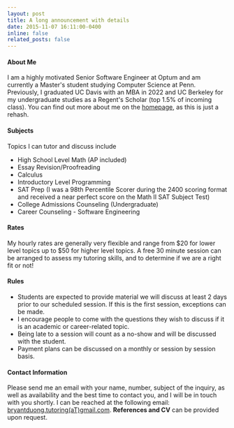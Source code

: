 ```yaml
---
layout: post
title: A long announcement with details
date: 2015-11-07 16:11:00-0400
inline: false
related_posts: false
---
```


#### About Me

I am a highly motivated Senior Software Engineer at Optum and am currently a Master's student studying Computer Science at Penn. Previously, I graduated UC Davis with an MBA in 2022 and UC Berkeley for my undergraduate studies as a Regent's Scholar (top 1.5% of incoming class). You can find out more about me on the [homepage](https://bryantduong.github.io/), as this is just a rehash.

#### Subjects

Topics I can tutor and discuss include

* High School Level Math (AP included)
* Essay Revision/Proofreading
* Calculus
* Introductory Level Programming
* SAT Prep (I was a 98th Percentile Scorer during the 2400 scoring format and received a near perfect score on the Math II SAT Subject Test)
* College Admissions Counseling (Undergraduate)
* Career Counseling - Software Engineering

#### Rates

My hourly rates are generally very flexible and range from $20 for lower level topics up to $50 for higher level topics. A free 30 minute session can be arranged to assess my tutoring skills, and to determine if we are a right fit or not!

#### Rules
* Students are expected to provide material we will discuss at least 2 days prior to our scheduled session. If this is the first session, exceptions can be made.
* I encourage people to come with the questions they wish to discuss if it is an academic or career-related topic.
* Being late to a session will count as a no-show and will be discussed with the student.
* Payment plans can be discussed on a monthly or session by session basis.

#### Contact Information

Please send me an email with your name, number, subject of the inquiry, as well as availability and the best time to contact you, and I will be in touch with you shortly. I can be reached at the following email: [bryantduong.tutoring(aT)gmail.com](mailto:bryantduong.tutoring@gmail.com). **References and CV** can be provided upon request.